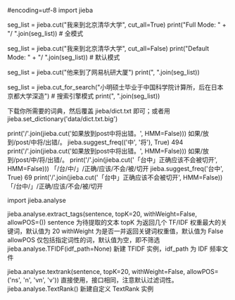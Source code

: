 #encoding=utf-8
import jieba

seg_list = jieba.cut("我来到北京清华大学", cut_all=True)
print("Full Mode: " + "/ ".join(seg_list))  # 全模式

seg_list = jieba.cut("我来到北京清华大学", cut_all=False)
print("Default Mode: " + "/ ".join(seg_list))  # 默认模式

seg_list = jieba.cut("他来到了网易杭研大厦")
print(", ".join(seg_list))

seg_list = jieba.cut_for_search("小明硕士毕业于中国科学院计算所，后在日本京都大学深造")  # 搜索引擎模式
print(", ".join(seg_list))

下载你所需要的词典，然后覆盖 jieba/dict.txt 即可；或者用 jieba.set_dictionary('data/dict.txt.big')

print('/'.join(jieba.cut('如果放到post中将出错。', HMM=False)))
如果/放到/post/中将/出错/。
jieba.suggest_freq(('中', '将'), True)
494
print('/'.join(jieba.cut('如果放到post中将出错。', HMM=False)))
如果/放到/post/中/将/出错/。
print('/'.join(jieba.cut('「台中」正确应该不会被切开', HMM=False)))
「/台/中/」/正确/应该/不会/被/切开
jieba.suggest_freq('台中', True)
69
print('/'.join(jieba.cut('「台中」正确应该不会被切开', HMM=False))
「/台中/」/正确/应该/不会/被/切开

import jieba.analyse

jieba.analyse.extract_tags(sentence, topK=20, withWeight=False, allowPOS=())
sentence 为待提取的文本
topK 为返回几个 TF/IDF 权重最大的关键词，默认值为 20
withWeight 为是否一并返回关键词权重值，默认值为 False
allowPOS 仅包括指定词性的词，默认值为空，即不筛选
jieba.analyse.TFIDF(idf_path=None) 新建 TFIDF 实例，idf_path 为 IDF 频率文件

jieba.analyse.textrank(sentence, topK=20, withWeight=False, allowPOS=('ns', 'n', 'vn', 'v')) 直接使用，接口相同，注意默认过滤词性。
jieba.analyse.TextRank() 新建自定义 TextRank 实例
